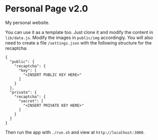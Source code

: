 Personal Page v2.0
===================
My personal website.

You can use it as a template too. Just clone it and modify the content in `lib/data.js`. Modify the images in `public/img` accordingly. You will also need to create a file `/settings.json` with the following structure for the recaptcha:

```
{
  "public": {
    "recaptcha": {
      "key": [
        "<INSERT PUBLIC KEY HERE>"
      ]
    }
  },
  "private": {
    "recaptcha": {
      "secret": [
        "<INSERT PRIVATE KEY HERE>"
      ]
    }
  }
}
```

Then run the app with `./run.sh` and view at `http://localhost:3000`.
